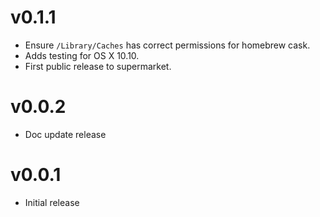 # v0.1.1

* Ensure `/Library/Caches` has correct permissions for homebrew cask.
* Adds testing for OS X 10.10.
* First public release to supermarket.

# v0.0.2

* Doc update release

# v0.0.1

* Initial release
